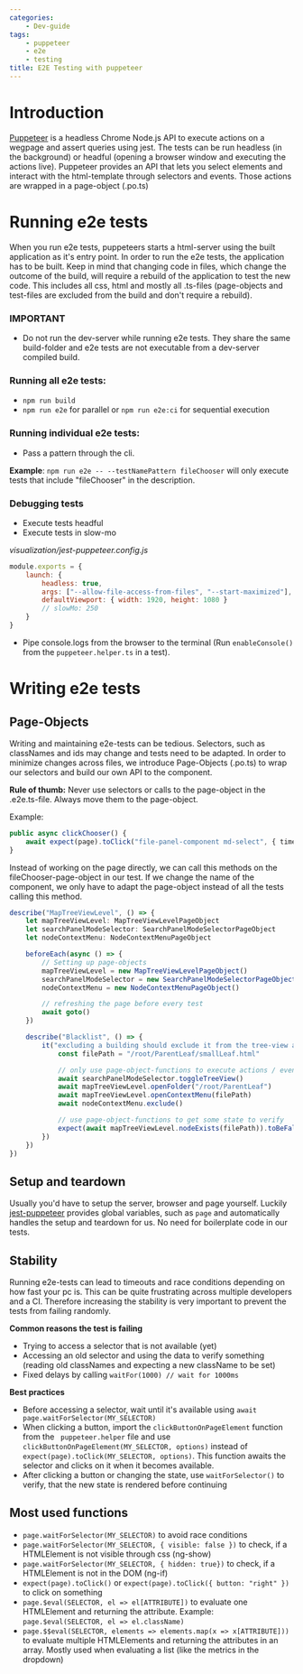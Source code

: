 ```yaml
---
categories:
    - Dev-guide
tags:
    - puppeteer
    - e2e
    - testing
title: E2E Testing with puppeteer
---
```


# Introduction

[Puppeteer](https://github.com/puppeteer/puppeteer) is a headless Chrome Node.js API to execute actions on a wegpage and assert queries using jest. The tests can be run headless (in the background) or headful (opening a browser window and executing the actions live). Puppeteer provides an API that lets you select elements and interact with the html-template through selectors and events. Those actions are wrapped in a page-object (.po.ts)

# Running e2e tests

When you run e2e tests, puppeteers starts a html-server using the built application as it's entry point. In order to run the e2e tests, the application has to be built. Keep in mind that changing code in files, which change the outcome of the build, will require a rebuild of the application to test the new code. This includes all css, html and mostly all .ts-files (page-objects and test-files are excluded from the build and don't require a rebuild).

### IMPORTANT

-   Do not run the dev-server while running e2e tests. They share the same build-folder and e2e tests are not executable from a dev-server compiled build.

### Running all e2e tests:

-   `npm run build`
-   `npm run e2e` for parallel or `npm run e2e:ci` for sequential execution

### Running individual e2e tests:

-   Pass a pattern through the cli.

**Example**: `npm run e2e -- --testNamePattern fileChooser` will only execute tests that include "fileChooser" in the description.

### Debugging tests

-   Execute tests headful
-   Execute tests in slow-mo

_visualization/jest-puppeteer.config.js_

```js
module.exports = {
	launch: {
		headless: true,
		args: ["--allow-file-access-from-files", "--start-maximized"],
		defaultViewport: { width: 1920, height: 1080 }
		// slowMo: 250
	}
}
```

-   Pipe console.logs from the browser to the terminal (Run `enableConsole()` from the `puppeteer.helper.ts` in a test).

# Writing e2e tests

## Page-Objects

Writing and maintaining e2e-tests can be tedious. Selectors, such as classNames and ids may change and tests need to be adapted. In order to minimize changes across files, we introduce Page-Objects (.po.ts) to wrap our selectors and build our own API to the component.

**Rule of thumb:** Never use selectors or calls to the page-object in the .e2e.ts-file. Always move them to the page-object.

Example:

```ts
public async clickChooser() {
	await expect(page).toClick("file-panel-component md-select", { timeout: 3000 })
}
```

Instead of working on the page directly, we can call this methods on the fileChooser-page-object in our test. If we change the name of the component, we only have to adapt the page-object instead of all the tests calling this method.

```ts
describe("MapTreeViewLevel", () => {
	let mapTreeViewLevel: MapTreeViewLevelPageObject
	let searchPanelModeSelector: SearchPanelModeSelectorPageObject
	let nodeContextMenu: NodeContextMenuPageObject

	beforeEach(async () => {
		// Setting up page-objects
		mapTreeViewLevel = new MapTreeViewLevelPageObject()
		searchPanelModeSelector = new SearchPanelModeSelectorPageObject()
		nodeContextMenu = new NodeContextMenuPageObject()

		// refreshing the page before every test
		await goto()
	})

	describe("Blacklist", () => {
		it("excluding a building should exclude it from the tree-view as well", async () => {
			const filePath = "/root/ParentLeaf/smallLeaf.html"

			// only use page-object-functions to execute actions / events on the webpage
			await searchPanelModeSelector.toggleTreeView()
			await mapTreeViewLevel.openFolder("/root/ParentLeaf")
			await mapTreeViewLevel.openContextMenu(filePath)
			await nodeContextMenu.exclude()

			// use page-object-functions to get some state to verify
			expect(await mapTreeViewLevel.nodeExists(filePath)).toBeFalsy()
		})
	})
})
```

## Setup and teardown

Usually you'd have to setup the server, browser and page yourself. Luckily [jest-puppeteer](https://github.com/smooth-code/jest-puppeteer) provides global variables, such as `page` and automatically handles the setup and teardown for us. No need for boilerplate code in our tests.

## Stability

Running e2e-tests can lead to timeouts and race conditions depending on how fast your pc is. This can be quite frustrating across multiple developers and a CI. Therefore increasing the stability is very important to prevent the tests from failing randomly.

**Common reasons the test is failing**

-   Trying to access a selector that is not available (yet)
-   Accessing an old selector and using the data to verify something (reading old classNames and expecting a new className to be set)
-   Fixed delays by calling `waitFor(1000) // wait for 1000ms`

**Best practices**

-   Before accessing a selector, wait until it's available using `await page.waitForSelector(MY_SELECTOR)`
-   When clicking a button, import the `clickButtonOnPageElement` function from the ` puppeteer.helper` file and use `clickButtonOnPageElement(MY_SELECTOR, options)` instead of `expect(page).toClick(MY_SELECTOR, options)`. This function awaits the selector and clicks on it when it becomes available.
-   After clicking a button or changing the state, use `waitForSelector()` to verify, that the new state is rendered before continuing

## Most used functions

-   `page.waitForSelector(MY_SELECTOR)` to avoid race conditions
-   `page.waitForSelector(MY_SELECTOR, { visible: false })` to check, if a HTMLElement is not visible through css (ng-show)
-   `page.waitForSelector(MY_SELECTOR, { hidden: true})` to check, if a HTMLElement is not in the DOM (ng-if)
-   `expect(page).toClick()` or `expect(page).toClick({ button: "right" })` to click on something
-   `page.$eval(SELECTOR, el => el[ATTRIBUTE])` to evaluate one HTMLElement and returning the attribute. Example: `page.$eval(SELECTOR, el => el.className)`
-   `page.$$eval(SELECTOR, elements => elements.map(x => x[ATTRIBUTE]))` to evaluate multiple HTMLElements and returning the attributes in an array. Mostly used when evaluating a list (like the metrics in the dropdown)
